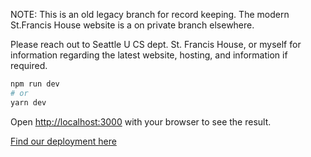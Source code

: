 NOTE: This is an old legacy branch for record keeping. 
The modern St.Francis House website is a on private branch elsewhere. 

Please reach out to Seattle U CS dept. St. Francis House, or myself for information regarding the latest website, hosting, and information if required.


```bash
npm run dev
# or
yarn dev
```

Open [http://localhost:3000](http://localhost:3000) with your browser to see the result.


[Find our deployment here](stfrancis.vercel.app)
